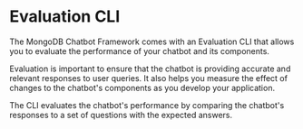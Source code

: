 # Evaluation CLI

The MongoDB Chatbot Framework comes with an Evaluation CLI that allows you
to evaluate the performance of your chatbot and its components.

Evaluation is important to ensure that the chatbot is providing accurate and relevant responses to user queries.
It also helps you measure the effect of changes to the chatbot's components
as you develop your application.

The CLI evaluates the chatbot's performance by comparing the chatbot's responses to a set of questions with the expected answers.
